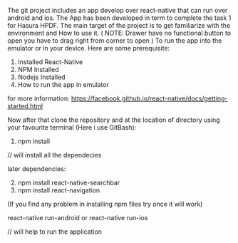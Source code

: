 The git project includes an app develop over react-native that can run over android and ios. The App has been developed in term to complete the task 1 for Hasura HPDF. The main target of the project is to get familiarize with the environment and How to use it.
( NOTE: Drawer have no functional button to open you have to drag right from corner to open )
To run the app into the emulator or in your device. Here are some prerequisite:
1. Installed React-Native
2. NPM Installed
3. Nodejs Installed
4. How to run the app in emulator

for more information:  https://facebook.github.io/react-native/docs/getting-started.html

Now after that clone the repository and at the location of directory using your favourite terminal (Here i use GitBash):

1. npm install

// will install all the dependecies

later dependencies:

2. npm install react-native-searchbar
3. npm install react-navigation

(If you find any problem in installing npm files try once it will work)


react-native run-android or react-native run-ios

// will help to run the application 


